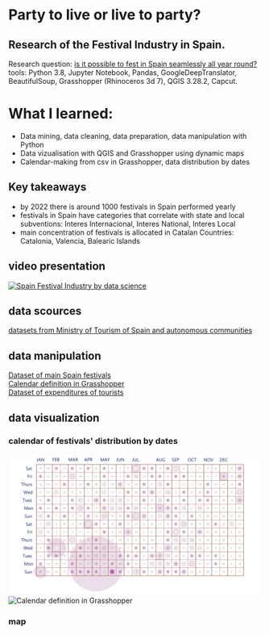 # Party to live or live to party?
## Research of the Festival Industry in Spain.</br>
Research question: [is it possible to fest in Spain seamlessly all year round?](https://blog.iaac.net/party-to-live-or-live-to-party/)</br>
tools: Python 3.8, Jupyter Notebook, Pandas, GoogleDeepTranslator, BeautifulSoup, Grasshopper (Rhinoceros 3d 7), QGIS 3.28.2, Capcut.</br>
# What I learned: 
- Data mining, data cleaning, data preparation, data manipulation with Python
- Data vizualisation with QGIS and Grasshopper using dynamic maps
- Calendar-making from csv in Grasshopper, data distribution by dates
## Key takeaways
- by 2022 there is around 1000 festivals in Spain performed yearly
- festivals in Spain have categories that correlate with state and local subventions: Interes Internacional, Interes National, Interes Local
- main concentration of festivals is allocated in Catalan Countries: Catalonia, Valencia, Balearic Islands
## video presentation
[![Spain Festival Industry by data science](https://img.youtube.com/vi/ZXprI2yhKzI/0.jpg)](https://www.youtube.com/watch?v=ZXprI2yhKzI)
## data scources
[datasets from Ministry of Tourism of Spain and autonomous communities](https://github.com/bablowsky/Research_of_Spain_Festivals/tree/main/Storytelling_SRC)
## data manipulation
[Dataset of main Spain festivals](fiestas.csv)</br>
[Calendar definition in Grasshopper](storytelling_cal.gh)</br>
[Dataset of expenditures of tourists](g_touristos%20expenditures.csv)

## data visualization
### calendar of festivals' distribution by dates
![Alt text](visuals/calendar_fin_true.jpg?raw=true "Title")
![Calendar definition in Grasshopper](visuals/calendar_def.png)
### map
